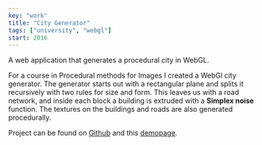 ```yaml
---
key: "work"
title: "City Generator"
tags: ["university", "webgl"]
start: 2016
---
```

A web application that generates a procedural city in WebGL.
<!-- end -->
For a course in Procedural methods for Images I created a WebGl city generator. The generator starts out with a rectangular plane and splits it recursively with two rules for size and form. This leaves us with a road network, and inside each block a building is extruded with a **Simplex noise** function. The textures on the buildings and roads are also generated procedurally.

Project can be found on [Github](https://github.com/micnil/city-generator) and this [demopage](http://micnil.github.io/city-generator).